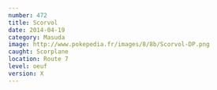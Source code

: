 ```yaml
---
number: 472
title: Scorvol
date: 2014-04-19
category: Masuda
image: http://www.pokepedia.fr/images/8/8b/Scorvol-DP.png
caught: Scorplane
location: Route 7
level: oeuf
version: X
---
```

